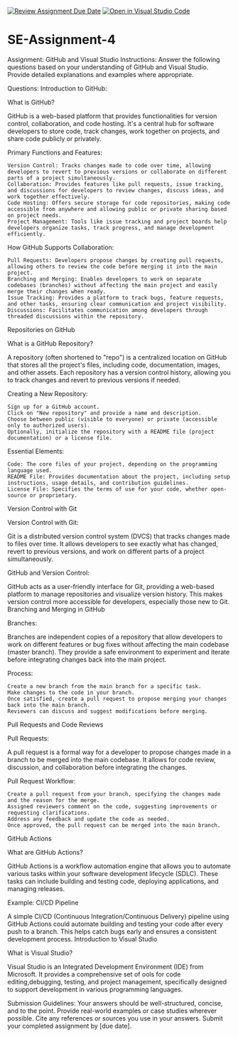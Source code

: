 [![Review Assignment Due Date](https://classroom.github.com/assets/deadline-readme-button-22041afd0340ce965d47ae6ef1cefeee28c7c493a6346c4f15d667ab976d596c.svg)](https://classroom.github.com/a/GvXCZgfk)
[![Open in Visual Studio Code](https://classroom.github.com/assets/open-in-vscode-2e0aaae1b6195c2367325f4f02e2d04e9abb55f0b24a779b69b11b9e10269abc.svg)](https://classroom.github.com/online_ide?assignment_repo_id=15317302&assignment_repo_type=AssignmentRepo)
# SE-Assignment-4
Assignment: GitHub and Visual Studio
Instructions:
Answer the following questions based on your understanding of GitHub and Visual Studio. Provide detailed explanations and examples where appropriate.

Questions:
Introduction to GitHub:

What is GitHub?

GitHub is a web-based platform that provides functionalities for version control, collaboration, and code hosting. It's a central hub for software developers to store code, track changes, work together on projects, and share code publicly or privately.

Primary Functions and Features:

    Version Control: Tracks changes made to code over time, allowing developers to revert to previous versions or collaborate on different parts of a project simultaneously.
    Collaboration: Provides features like pull requests, issue tracking, and discussions for developers to review changes, discuss ideas, and work together effectively.
    Code Hosting: Offers secure storage for code repositories, making code accessible from anywhere and allowing public or private sharing based on project needs.
    Project Management: Tools like issue tracking and project boards help developers organize tasks, track progress, and manage development efficiently.

How GitHub Supports Collaboration:

    Pull Requests: Developers propose changes by creating pull requests, allowing others to review the code before merging it into the main project.
    Branching and Merging: Enables developers to work on separate codebases (branches) without affecting the main project and easily merge their changes when ready.
    Issue Tracking: Provides a platform to track bugs, feature requests, and other tasks, ensuring clear communication and project visibility.
    Discussions: Facilitates communication among developers through threaded discussions within the repository.

Repositories on GitHub

What is a GitHub Repository?

A repository (often shortened to "repo") is a centralized location on GitHub that stores all the project's files,  including code, documentation, images, and other assets. Each repository has a version control history, allowing you to track changes and revert to previous versions if needed.

Creating a New Repository:

    Sign up for a GitHub account.
    Click on "New repository" and provide a name and description.
    Choose between public (visible to everyone) or private (accessible only to authorized users).
    Optionally, initialize the repository with a README file (project documentation) or a license file.

Essential Elements:

    Code: The core files of your project, depending on the programming language used.
    README File: Provides documentation about the project, including setup instructions, usage details, and contribution guidelines.
    License File: Specifies the terms of use for your code, whether open-source or proprietary.

Version Control with Git

Version Control with Git:

Git is a distributed version control system (DVCS) that tracks changes made to files over time. It allows developers to see exactly what has changed, revert to previous versions, and work on different parts of a project simultaneously.

GitHub and Version Control:

GitHub acts as a user-friendly interface for Git, providing a web-based platform to manage repositories and visualize version history. This makes version control more accessible for developers, especially those new to Git.
Branching and Merging in GitHub

Branches:

Branches are independent copies of a repository that allow developers to work on different features or bug fixes without affecting the main codebase (master branch). They provide a safe environment to experiment and iterate before integrating changes back into the main project.

Process:

    Create a new branch from the main branch for a specific task.
    Make changes to the code in your branch.
    Once satisfied, create a pull request to propose merging your changes back into the main branch.
    Reviewers can discuss and suggest modifications before merging.

Pull Requests and Code Reviews

Pull Requests:

A pull request is a formal way for a developer to propose changes made in a branch to be merged into the main codebase.  It allows for code review, discussion, and collaboration before integrating the changes.

Pull Request Workflow:

    Create a pull request from your branch, specifying the changes made and the reason for the merge.
    Assigned reviewers comment on the code, suggesting improvements or requesting clarifications.
    Address any feedback and update the code as needed.
    Once approved, the pull request can be merged into the main branch.

GitHub Actions

What are GitHub Actions?

GitHub Actions is a workflow automation engine that allows you to automate various tasks within your software development lifecycle (SDLC). These tasks can include building and testing code, deploying applications, and managing releases.

Example: CI/CD Pipeline

A simple CI/CD (Continuous Integration/Continuous Delivery) pipeline using GitHub Actions could automate building and testing your code after every push to a branch. This helps catch bugs early and ensures a consistent development process.
Introduction to Visual Studio

What is Visual Studio?

Visual Studio is an Integrated Development Environment (IDE) from Microsoft. It provides a comprehensive set of ools for code editing,debugging, testing, and project management, specifically designed to support development in various programming languages. 


Submission Guidelines:
Your answers should be well-structured, concise, and to the point.
Provide real-world examples or case studies wherever possible.
Cite any references or sources you use in your answers.
Submit your completed assignment by [due date].
